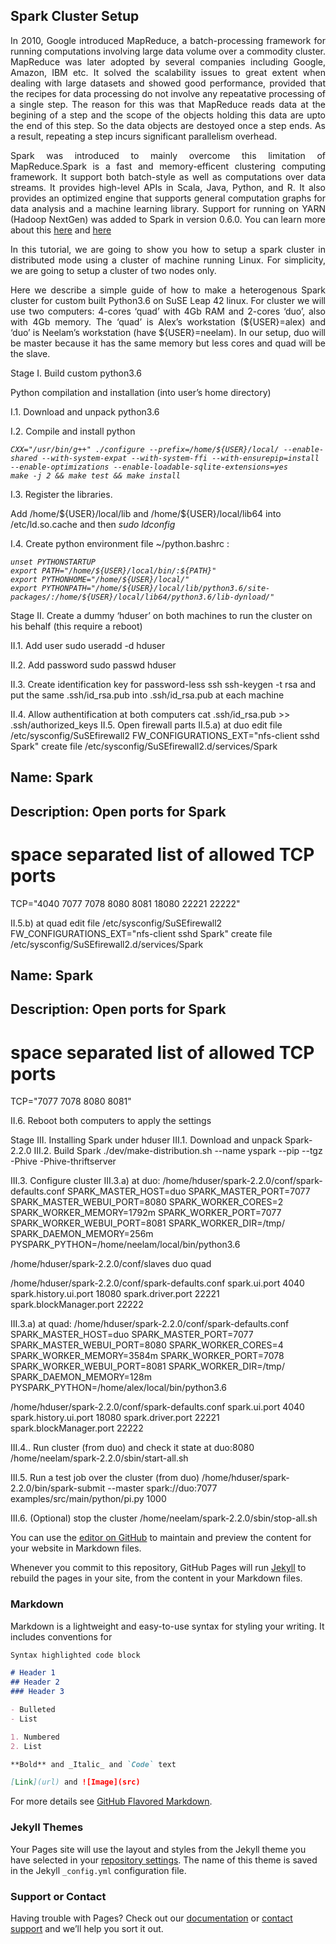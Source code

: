 ## Spark Cluster Setup

<p align="justify">
In 2010, Google introduced MapReduce, a batch-processing framework for running computations involving large data volume over a commodity cluster. MapReduce was later adopted by several companies including Google, Amazon, IBM etc. It solved the scalability issues to great extent when dealing with large datasets and showed good performance, provided that the recipes for data processing do not involve any repeatative processing of a single step. The reason for this was that MapReduce reads data at the begining of a step and the scope of the objects holding this data are upto the end of this step. So the data objects are destoyed once a step ends. As a result, repeating a step incurs significant parallelism overhead. 
</p>
<p align="justify">
Spark was introduced to mainly overcome this limitation of MapReduce.Spark is a fast and memory-efficent clustering computing framework. It support both batch-style as well as computations over data streams. It provides high-level APIs in Scala, Java, Python, and R. It also provides an optimized engine that supports general computation graphs for data analysis and a machine learning library. Support for running on YARN (Hadoop NextGen) was added to Spark in version 0.6.0. You can learn more about this <a href="https://spark.apache.org/docs/latest/index.html">here</a> and <a href="https://en.wikipedia.org/wiki/Apache_Spark">here</a> 
</p>
<p align="justify">
In this tutorial, we are going to show you how to setup a spark cluster in distributed mode using a cluster of machine running Linux. For simplicity, we are going to setup a cluster of two nodes only. 
</p>
<p align="justify">
Here we describe a simple guide of how to make a heterogenous Spark cluster for custom built Python3.6 on SuSE Leap 42 linux. For cluster we will use two computers: 4-cores ‘quad’ with 4Gb RAM and 2-cores ‘duo’, also with 4Gb memory. The ‘quad’ is Alex’s workstation (${USER}=alex) and ‘duo’ is Neelam’s workstation (have ${USER}=neelam). In our setup, duo will be master because it has the same memory but less cores and quad will be the slave.
</p>
<p>Stage I. Build custom python3.6</p>
<p>Python compilation and installation (into user’s home directory)</p> 
<p>I.1. Download and unpack python3.6</p> 
<p>I.2. Compile and install python</p>

<pre><code><i>CXX="/usr/bin/g++" ./configure --prefix=/home/${USER}/local/ --enable-shared --with-system-expat --with-system-ffi --with-ensurepip=install --enable-optimizations --enable-loadable-sqlite-extensions=yes 
make -j 2 && make test && make install
</i></code></pre>

<p>I.3. Register the libraries.</p>
<p>Add /home/${USER}/local/lib and /home/${USER}/local/lib64 into /etc/ld.so.cache and then <i>sudo ldconfig</i></p>

<p>I.4. Create python environment file ~/python.bashrc :</p>
<pre><code><i>unset PYTHONSTARTUP
export PATH="/home/${USER}/local/bin/:${PATH}"
export PYTHONHOME="/home/${USER}/local/"
export PYTHONPATH="/home/${USER}/local/lib/python3.6/site-packages/:/home/${USER}/local/lib64/python3.6/lib-dynload/"
</i></code></pre>

<p>Stage II. Create a dummy ‘hduser’ on both machines to run the cluster on his behalf (this require a reboot)</p>

II.1. Add user 
sudo useradd -d hduser

II.2. Add password
sudo passwd hduser

II.3. Create identification key for password-less ssh
ssh-keygen -t rsa
and put the same .ssh/id_rsa.pub into .ssh/id_rsa.pub at each machine

II.4. Allow authentification at both computers
cat .ssh/id_rsa.pub >> .ssh/authorized_keys 
II.5. Open firewall parts
II.5.a) at duo
edit file /etc/sysconfig/SuSEfirewall2
FW_CONFIGURATIONS_EXT="nfs-client sshd Spark"
create file /etc/sysconfig/SuSEfirewall2.d/services/Spark
## Name: Spark
## Description: Open ports for Spark
# space separated list of allowed TCP ports
TCP="4040 7077 7078 8080 8081 18080 22221 22222"

II.5.b) at quad
edit file /etc/sysconfig/SuSEfirewall2
FW_CONFIGURATIONS_EXT="nfs-client sshd Spark"
create file /etc/sysconfig/SuSEfirewall2.d/services/Spark
## Name: Spark
## Description: Open ports for Spark
# space separated list of allowed TCP ports
TCP="7077 7078 8080 8081"

II.6. Reboot both computers to apply the settings

Stage III. Installing Spark under hduser
III.1. Download and unpack Spark-2.2.0 
III.2. Build Spark
./dev/make-distribution.sh --name yspark --pip --tgz -Phive -Phive-thriftserver

III.3. Configure cluster
III.3.a) at duo:
/home/hduser/spark-2.2.0/conf/spark-defaults.conf
SPARK_MASTER_HOST=duo
SPARK_MASTER_PORT=7077
SPARK_MASTER_WEBUI_PORT=8080
SPARK_WORKER_CORES=2
SPARK_WORKER_MEMORY=1792m
SPARK_WORKER_PORT=7077
SPARK_WORKER_WEBUI_PORT=8081
SPARK_WORKER_DIR=/tmp/
SPARK_DAEMON_MEMORY=256m
PYSPARK_PYTHON=/home/neelam/local/bin/python3.6

/home/hduser/spark-2.2.0/conf/slaves
duo
quad

/home/hduser/spark-2.2.0/conf/spark-defaults.conf
spark.ui.port                     4040
spark.history.ui.port             18080
spark.driver.port                 22221
spark.blockManager.port           22222

III.3.a) at quad:
/home/hduser/spark-2.2.0/conf/spark-defaults.conf
SPARK_MASTER_HOST=duo
SPARK_MASTER_PORT=7077
SPARK_MASTER_WEBUI_PORT=8080
SPARK_WORKER_CORES=4
SPARK_WORKER_MEMORY=3584m
SPARK_WORKER_PORT=7078
SPARK_WORKER_WEBUI_PORT=8081
SPARK_WORKER_DIR=/tmp/
SPARK_DAEMON_MEMORY=128m
PYSPARK_PYTHON=/home/alex/local/bin/python3.6

/home/hduser/spark-2.2.0/conf/spark-defaults.conf
spark.ui.port                     4040
spark.history.ui.port             18080
spark.driver.port                 22221
spark.blockManager.port           22222

III.4.. Run cluster (from duo) and check it state at duo:8080
/home/neelam/spark-2.2.0/sbin/start-all.sh

III.5. Run a test job over the cluster (from duo) 
/home/hduser/spark-2.2.0/bin/spark-submit --master spark://duo:7077 examples/src/main/python/pi.py 1000

III.6. (Optional) stop the cluster
/home/neelam/spark-2.2.0/sbin/stop-all.sh







You can use the [editor on GitHub](https://github.com/AIDesigners/AIDesigners.github.io-cluster_setup/edit/master/README.md) to maintain and preview the content for your website in Markdown files.

Whenever you commit to this repository, GitHub Pages will run [Jekyll](https://jekyllrb.com/) to rebuild the pages in your site, from the content in your Markdown files.

### Markdown

Markdown is a lightweight and easy-to-use syntax for styling your writing. It includes conventions for

```markdown
Syntax highlighted code block

# Header 1
## Header 2
### Header 3

- Bulleted
- List

1. Numbered
2. List

**Bold** and _Italic_ and `Code` text

[Link](url) and ![Image](src)
```

For more details see [GitHub Flavored Markdown](https://guides.github.com/features/mastering-markdown/).

### Jekyll Themes

Your Pages site will use the layout and styles from the Jekyll theme you have selected in your [repository settings](https://github.com/AIDesigners/AIDesigners.github.io-cluster_setup/settings). The name of this theme is saved in the Jekyll `_config.yml` configuration file.

### Support or Contact

Having trouble with Pages? Check out our [documentation](https://help.github.com/categories/github-pages-basics/) or [contact support](https://github.com/contact) and we’ll help you sort it out.
